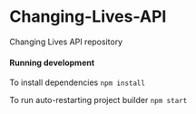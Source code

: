 # Changing-Lives-API
Changing Lives API repository

#### Running development
To install dependencies `npm install`

To run auto-restarting project builder `npm start`
